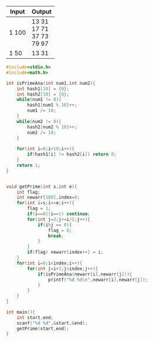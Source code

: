 
| Input | Output                           |
| ----- | -------------------------------- |
| 1 100 | 13 31<br>17 71<br>37 73<br>79 97 |
| 1 50  | 13 31                            |


```c
#include<stdio.h>
#include<math.h>

int isPrimeAna(int num1,int num2){
    int hash1[10] = {0};
    int hash2[10] = {0};
    while(num1 != 0){
        hash1[num1 % 10]++;
        num1 /= 10;
    }
    while(num2 != 0){
        hash2[num2 % 10]++;
        num2 /= 10;
    }
    
    for(int i=0;i<10;i++){
        if(hash1[i] != hash2[i]) return 0;
    }
    return 1;
}


void getPrime(int s,int e){
    int flag;
    int newarr[100],index=0;
    for(int i=s;i<=e;i++){
        flag = 1;
        if(i==0||i==1) continue;
        for(int j=2;j<=i/2;j++){
            if(i%j == 0){
                flag = 0;
                break;
            }
        }
        if(flag) newarr[index++] = i;
    }
    for(int i=0;i<index;i++){
        for(int j=i+1;j<index;j++){
            if(isPrimeAna(newarr[i],newarr[j])){
                printf("%d %d\n",newarr[i],newarr[j]);
            }
        }
    }
}

int main(){
    int start,end;
    scanf("%d %d",&start,&end);
    getPrime(start,end);
}
```